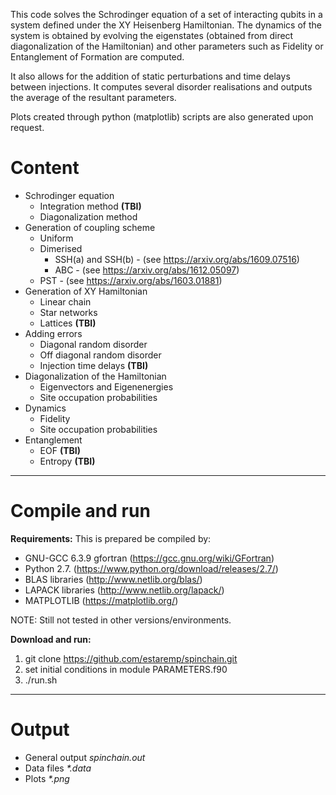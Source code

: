 This code solves the Schrodinger equation of a set of interacting qubits in a system defined under the XY Heisenberg Hamiltonian. The dynamics of the system is obtained by evolving the eigenstates (obtained from direct diagonalization of the Hamiltonian) and other parameters such as Fidelity or Entanglement of Formation are computed.

It also allows for the addition of static perturbations and time delays between injections. It computes several disorder realisations and outputs the average of the resultant parameters. 

Plots created through python (matplotlib) scripts are also generated upon request. 

# Content 
* Schrodinger equation 
    * Integration method **(TBI)**
    * Diagonalization method 
* Generation of coupling scheme 
    * Uniform
    * Dimerised
        * SSH(a) and SSH(b) - (see https://arxiv.org/abs/1609.07516)
        * ABC - (see https://arxiv.org/abs/1612.05097)
    * PST - (see https://arxiv.org/abs/1603.01881)        
* Generation of XY Hamiltonian
    * Linear chain
    * Star networks
    * Lattices **(TBI)**
* Adding errors
    * Diagonal random disorder 
    * Off diagonal random disorder 
    * Injection time delays **(TBI)**
* Diagonalization of the Hamiltonian
    * Eigenvectors and Eigenenergies
    * Site occupation probabilities
* Dynamics
    * Fidelity
    * Site occupation probabilities
* Entanglement 
    * EOF **(TBI)**
    * Entropy **(TBI)**

***

# Compile and run

**Requirements:**
This is prepared be compiled by: 
* GNU-GCC 6.3.9 gfortran (https://gcc.gnu.org/wiki/GFortran)
* Python 2.7. (https://www.python.org/download/releases/2.7/)
* BLAS libraries (http://www.netlib.org/blas/) 
* LAPACK libraries (http://www.netlib.org/lapack/)
* MATPLOTLIB (https://matplotlib.org/)

NOTE: Still not tested in other versions/environments.

**Download and run:**
1. git clone https://github.com/estaremp/spinchain.git
2. set initial conditions in module PARAMETERS.f90
3. ./run.sh

***

# Output
* General output _spinchain.out_
* Data files _*.data_
* Plots _*.png_
